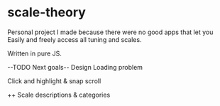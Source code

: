 # scale-theory
Personal project I made because there were no good apps that let you 
Easily and freely access all tuning and scales. 

Written in pure JS.

--TODO Next goals--
Design 
Loading problem

Click and highlight & snap scroll

++
Scale descriptions & categories